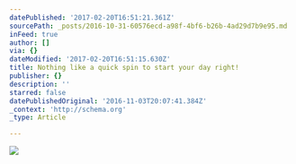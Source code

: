 ```yaml
---
datePublished: '2017-02-20T16:51:21.361Z'
sourcePath: _posts/2016-10-31-60576ecd-a98f-4bf6-b26b-4ad29d7b9e95.md
inFeed: true
author: []
via: {}
dateModified: '2017-02-20T16:51:15.630Z'
title: Nothing like a quick spin to start your day right!
publisher: {}
description: ''
starred: false
datePublishedOriginal: '2016-11-03T20:07:41.384Z'
_context: 'http://schema.org'
_type: Article

---
```

![](https://the-grid-user-content.s3-us-west-2.amazonaws.com/bf3c7ed6-d970-46d0-93ff-5a39d75f17c4.jpg)